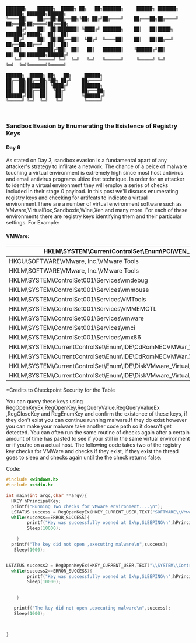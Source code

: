 





```


███████╗    ██████╗  █████╗ ██╗   ██╗███████╗     ██████╗ ███████╗    ██████╗ ███████╗██████╗     
╚════██║    ██╔══██╗██╔══██╗╚██╗ ██╔╝██╔════╝    ██╔═══██╗██╔════╝    ██╔══██╗██╔════╝██╔══██╗    
    ██╔╝    ██║  ██║███████║ ╚████╔╝ ███████╗    ██║   ██║█████╗      ██████╔╝█████╗  ██║  ██║    
   ██╔╝     ██║  ██║██╔══██║  ╚██╔╝  ╚════██║    ██║   ██║██╔══╝      ██╔══██╗██╔══╝  ██║  ██║    
   ██║      ██████╔╝██║  ██║   ██║   ███████║    ╚██████╔╝██║         ██║  ██║███████╗██████╔╝    
   ╚═╝      ╚═════╝ ╚═╝  ╚═╝   ╚═╝   ╚══════╝     ╚═════╝ ╚═╝         ╚═╝  ╚═╝╚══════╝╚═════╝     
                                                                                                  
██████╗  █████╗ ██╗   ██╗     ██████╗                                                             
██╔══██╗██╔══██╗╚██╗ ██╔╝    ██╔════╝                                                             
██║  ██║███████║ ╚████╔╝     ███████╗                                                             
██║  ██║██╔══██║  ╚██╔╝      ██╔═══██╗                                                            
██████╔╝██║  ██║   ██║       ╚██████╔╝                                                            
╚═════╝ ╚═╝  ╚═╝   ╚═╝        ╚═════╝                                                             
                                                                                                  


```


### Sandbox Evasion by Enumerating the Existence of Registry Keys

#### Day 6

As stated on Day 3, sandbox evasion is a fundamental apart of any attacker's strategy to infilrate a network. The chance of a peice of malware touching a virtual environment is extremely high since most host antivirus and email antivirus programs ultize that technique. In order for an attacker to identify a virtual environment they will employ a series of checks included in their stage 0 payload. In this post we'll discuss enumerating registry keys and checking for artifcats to indicate a virtual environment.There are a number of virtual environment software such as VMware,VirtualBox,Sandboxie,Wine,Xen and many more. For each of these environments there are registry keys identifying them and their particular settings. For Example:

#### VMWare:

| HKLM\SYSTEM\CurrentControlSet\Enum\PCI\VEN_15AD*             |      |
| ------------------------------------------------------------ | ---- |
| HKCU\SOFTWARE\VMware, Inc.\VMware Tools                      |      |
| HKLM\SOFTWARE\VMware, Inc.\VMware Tools                      |      |
| HKLM\SYSTEM\ControlSet001\Services\vmdebug                   |      |
| HKLM\SYSTEM\ControlSet001\Services\vmmouse                   |      |
| HKLM\SYSTEM\ControlSet001\Services\VMTools                   |      |
| HKLM\SYSTEM\ControlSet001\Services\VMMEMCTL                  |      |
| HKLM\SYSTEM\ControlSet001\Services\vmware                    |      |
| HKLM\SYSTEM\ControlSet001\Services\vmci                      |      |
| HKLM\SYSTEM\ControlSet001\Services\vmx86                     |      |
| HKLM\SYSTEM\CurrentControlSet\Enum\IDE\CdRomNECVMWar_VMware_IDE_CD* |      |
| HKLM\SYSTEM\CurrentControlSet\Enum\IDE\CdRomNECVMWar_VMware_SATA_CD* |      |
| HKLM\SYSTEM\CurrentControlSet\Enum\IDE\DiskVMware_Virtual_IDE_Hard_Drive* |      |
| HKLM\SYSTEM\CurrentControlSet\Enum\IDE\DiskVMware_Virtual_SATA_Hard_Drive* |      |

*Credits to Checkpoint Security for the Table

You can query these keys using RegOpenKeyEx,RegOpenKey,RegQueryValue,RegQueryValueEx ,RegCloseKey and RegEnumKey and confirm the existence of these keys, if they don't exist you can continue running malware.If they do exist however you can make  your malware take another code path so it doesn't get detected. You can often run the same routine of checks again after a certain amount of time has pasted to see if your still in the same virtual environment or if you're on a actual host. The following code takes two of the registry key checks for VMWare and checks if they exist, if they exist the thread goes to sleep and checks again until the the check returns false.

Code:

```c
#include <windows.h>
#include <stdio.h>

int main(int argc,char **argv){
  HKEY hPrincipalKey;
  printf("Running Two checks for VMware environment....\n");
  LSTATUS success = RegOpenKeyEx(HKEY_CURRENT_USER,TEXT("SOFTWARE\\VMware, Inc.\\VMware Tools"),0,KEY_READ,&hPrincipalKey);
  while(success==ERROR_SUCCESS){
        printf("Key was successfully opened at 0x%p,SLEEPING\n",hPrincipalKey);
        Sleep(10000);

    }
  printf("The key did not open ,executing malware\n",success);
   Sleep(1000);


LSTATUS success2 = RegOpenKeyEx(HKEY_CURRENT_USER,TEXT("\\SYSTEM\\ControlSet001\\Services\\VMTools"),0,KEY_READ,&hPrincipalKey);
  while(success2==ERROR_SUCCESS){
        printf("Key was successfully opened at 0x%p,SLEEPING\n",hPrincipalKey);
        Sleep(10000);


    }

   printf("The key did not open ,executing malware\n",success);
   Sleep(1000);



}

```

